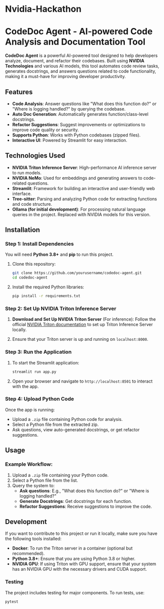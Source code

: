 # Nvidia-Hackathon
# CodeDoc Agent - AI-powered Code Analysis and Documentation Tool

**CodeDoc Agent** is a powerful AI-powered tool designed to help developers analyze, document, and refactor their codebases. Built using **NVIDIA Technologies** and various AI models, this tool automates code review tasks, generates docstrings, and answers questions related to code functionality, making it a must-have for improving developer productivity.

## Features

- **Code Analysis**: Answer questions like "What does this function do?" or "Where is logging handled?" by querying the codebase.
- **Auto Doc Generation**: Automatically generates function/class-level docstrings.
- **Refactor Suggestions**: Suggest improvements or optimizations to improve code quality or security.
- **Supports Python**: Works with Python codebases (zipped files).
- **Interactive UI**: Powered by Streamlit for easy interaction.

## Technologies Used

- **NVIDIA Triton Inference Server**: High-performance AI inference server to run models.
- **NVIDIA NeMo**: Used for embeddings and generating answers to code-related questions.
- **Streamlit**: Framework for building an interactive and user-friendly web interface.
- **Tree-sitter**: Parsing and analyzing Python code for extracting functions and code structure.
- **Ollama (for initial development)**: For processing natural language queries in the project. Replaced with NVIDIA models for this version.

## Installation

### Step 1: Install Dependencies

You will need **Python 3.8+** and **pip** to run this project.

1. Clone this repository:
    ```bash
    git clone https://github.com/yourusername/codedoc-agent.git
    cd codedoc-agent
    ```

2. Install the required Python libraries:
    ```bash
    pip install -r requirements.txt
    ```

### Step 2: Set Up NVIDIA Triton Inference Server

1. **Download and Set Up NVIDIA Triton Server** (For inference):
   Follow the official [NVIDIA Triton documentation](https://github.com/triton-inference-server/server) to set up Triton Inference Server locally. 

2. Ensure that your Triton server is up and running on `localhost:8000`.

### Step 3: Run the Application

1. To start the Streamlit application:
    ```bash
    streamlit run app.py
    ```

2. Open your browser and navigate to `http://localhost:8501` to interact with the app.

### Step 4: Upload Python Code

Once the app is running:

- Upload a `.zip` file containing Python code for analysis.
- Select a Python file from the extracted zip.
- Ask questions, view auto-generated docstrings, or get refactor suggestions.

## Usage

### Example Workflow:

1. Upload a `.zip` file containing your Python code.
2. Select a Python file from the list.
3. Query the system to:
   - **Ask questions**: E.g., "What does this function do?" or "Where is logging handled?"
   - **Generate Docstrings**: Get docstrings for each function.
   - **Refactor Suggestions**: Receive suggestions to improve the code.

## Development

If you want to contribute to this project or run it locally, make sure you have the following tools installed:

- **Docker**: To run the Triton server in a container (optional but recommended).
- **Python 3.8+**: Ensure that you are using Python 3.8 or higher.
- **NVIDIA GPU**: If using Triton with GPU support, ensure that your system has an NVIDIA GPU with the necessary drivers and CUDA support.

### Testing

The project includes testing for major components. To run tests, use:

```bash
pytest
